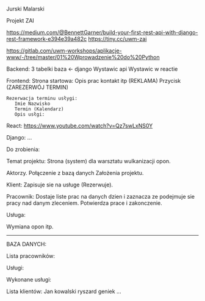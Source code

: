 Jurski
Malarski

Projekt ZAI

https://medium.com/@BennettGarner/build-your-first-rest-api-with-django-rest-framework-e394e39a482c
https://tiny.cc/uwm-zai

https://gitlab.com/uwm-workshops/aplikacje-www/-/tree/master/01%20Wprowadzenie%20do%20Python



Backend:
3 tabelki
baza <- django
Wystawic api
Wystawic w reactie


Frontend:
    Strona startowa:
       Opis prac kontakt itp (REKLAMA)
       Przycisk (ZAREZERWÓJ TERMIN)

    Rezerwacja terminu usłygi:
       Imie Nazwisko
       Termin (Kalendarz)
       Opis usłgi:


React:
https://www.youtube.com/watch?v=Qz7swLxNS0Y

Django: ...


Do zrobienia:

Temat projektu: Strona (system) dla warsztatu wulkanizacji opon.

Aktorzy.
Połączenie z bazą danych
Założenia projektu.

Klient:
Zapisuje sie na usługe (Rezerwuje).

Pracownik:
Dostaje liste prac na danych dzien i zaznacza ze podejmuje sie pracy nad danym zleceniem.
Potwierdza prace i zakonczenie.

Usługa:

Wymiana opon itp.


----------------------------
BAZA DANYCH:

Lista pracowników:

Usługi:

Wykonane usługi:

Lista klientów:
Jan kowalski
ryszard geniek
...

